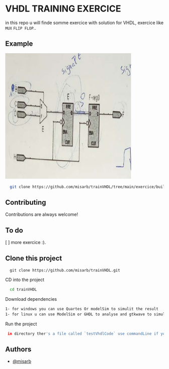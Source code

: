 # VHDL TRAINING EXERCICE
in this repo u will finde somme exercice with solution for VHDL, exercice like `MUX` `FLIP FLOP`..
## Example 
<p >
<img src="https://github.com/misarb/trainVHDL/blob/main/exercice/buildCircuit/exCircuit.png" style=" width:400px ; height:400px "  >

</p>

```bash
  git clone https://github.com/misarb/trainVHDL/tree/main/exercice/buildCircuit
```

## Contributing

Contributions are always welcome!
## To do

[ ] more exercice :).


## Clone this project

```
  git clone https://github.com/misarb/trainVHDL.git
```

CD into the project

```bash
  cd trainVHDL
```

Download dependencies 

```bash
1- for windows you can use Quartes Or modelSim to simulit the result
1- for linux u can use ModelSim or GHDL to analyse and gtkwave to simulate the result of your VHDL CODE
```

Run the project

```bash
 in directory ther's a file called `testVhdlCode` use commandLine if you are in linux if you are in windows just use ModelSim directly will do the reset
```
## Authors

- [@misarb](https://github.com/misarb)
